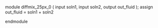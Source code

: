 module diffmix_25px_0 (
    input soln1,
    input soln2,
    output out_fluid
);
    assign out_fluid = soln1 + soln2

endmodule